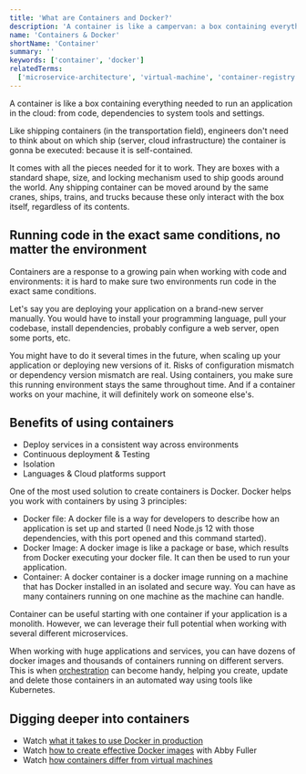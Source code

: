 ```yaml
---
title: 'What are Containers and Docker?'
description: 'A container is like a campervan: a box containing everything needed to work, anywhere.'
name: 'Containers & Docker'
shortName: 'Container'
summary: ''
keywords: ['container', 'docker']
relatedTerms:
  ['microservice-architecture', 'virtual-machine', 'container-registry']
---
```


A container is like a box containing everything needed to run an application in the cloud: from code, dependencies to system tools and settings.

Like shipping containers (in the transportation field), engineers don't need to think about on which ship (server, cloud infrastructure) the container is gonna be executed: because it is self-contained.

It comes with all the pieces needed for it to work. They are boxes with a standard shape, size, and locking mechanism used to ship goods around the world. Any shipping container can be moved around by the same cranes, ships, trains, and trucks because these only interact with the box itself, regardless of its contents.

## Running code in the exact same conditions, no matter the environment

Containers are a response to a growing pain when working with code and environments: it is hard to make sure two environments run code in the exact same conditions.

Let's say you are deploying your application on a brand-new server manually. You would have to install your programming language, pull your codebase, install dependencies, probably configure a web server, open some ports, etc.

You might have to do it several times in the future, when scaling up your application or deploying new versions of it. Risks of configuration mismatch or dependency version mismatch are real. Using containers, you make sure this running environment stays the same throughout time. And if a container works on your machine, it will definitely work on someone else's.

## Benefits of using containers

- Deploy services in a consistent way across environments
- Continuous deployment & Testing
- Isolation
- Languages & Cloud platforms support

One of the most used solution to create containers is Docker. Docker helps you work with containers by using 3 principles:

- Docker file: A docker file is a way for developers to describe how an application is set up and started (I need Node.js 12 with those dependencies, with this port opened and this command started).
- Docker Image: A docker image is like a package or base, which results from Docker executing your docker file. It can then be used to run your application.
- Container: A docker container is a docker image running on a machine that has Docker installed in an isolated and secure way. You can have as many containers running on one machine as the machine can handle.

Container can be useful starting with one container if your application is a monolith. However, we can leverage their full potential when working with several different microservices.

When working with huge applications and services, you can have dozens of docker images and thousands of containers running on different servers. This is when [orchestration](#container-orchestration-and-kubernetes 'What is Container orchestration and Kubernetes?') can become handy, helping you create, update and delete those containers in an automated way using tools like Kubernetes.

## Digging deeper into containers

- Watch [what it takes to use Docker in production](https://www.youtube.com/watch?v=6jT83lT6TU8)
- Watch [how to create effective Docker images](https://www.youtube.com/watch?v=vlS5EiapiII) with Abby Fuller
- Watch [how containers differ from virtual machines](https://www.youtube.com/watch?v=TvnZTi_gaNc)
